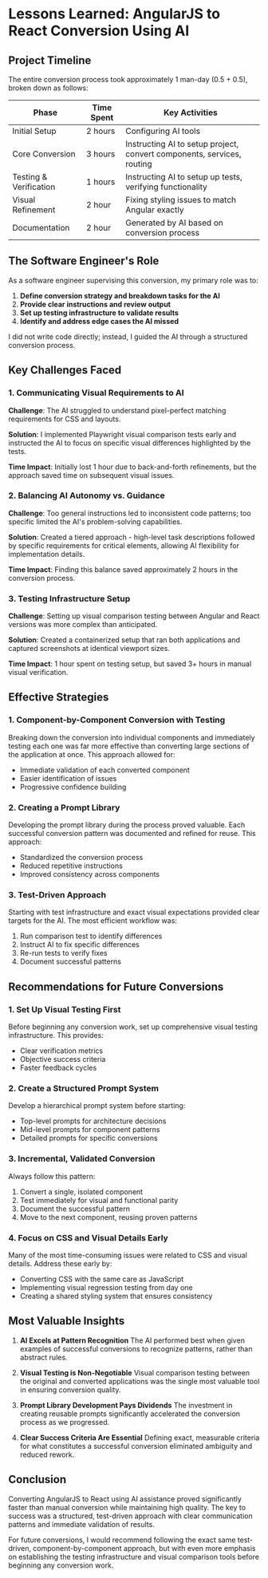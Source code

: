 # Lessons Learned: AngularJS to React Conversion Using AI

## Project Timeline

The entire conversion process took approximately 1 man-day (0.5 + 0.5), broken down as follows:

| Phase | Time Spent | Key Activities                                                        |
|-------|------------|-----------------------------------------------------------------------|
| Initial Setup | 2 hours    | Configuring AI tools                                                  |
| Core Conversion | 3 hours    | Instructing AI to setup project, convert components, services, routing |
| Testing & Verification | 1 hours    | Instructing AI to setup up tests, verifying functionality      |
| Visual Refinement | 2 hour     | Fixing styling issues to match Angular exactly                        |
| Documentation | 2 hour     | Generated by AI based on conversion process                           |

## The Software Engineer's Role

As a software engineer supervising this conversion, my primary role was to:

1. **Define conversion strategy and breakdown tasks for the AI**
2. **Provide clear instructions and review output**
3. **Set up testing infrastructure to validate results**
4. **Identify and address edge cases the AI missed**

I did not write code directly; instead, I guided the AI through a structured conversion process.

## Key Challenges Faced

### 1. Communicating Visual Requirements to AI

**Challenge**: The AI struggled to understand pixel-perfect matching requirements for CSS and layouts.

**Solution**: I implemented Playwright visual comparison tests early and instructed the AI to focus on specific visual differences highlighted by the tests.

**Time Impact**: Initially lost 1 hour due to back-and-forth refinements, but the approach saved time on subsequent visual issues.

### 2. Balancing AI Autonomy vs. Guidance

**Challenge**: Too general instructions led to inconsistent code patterns; too specific limited the AI's problem-solving capabilities.

**Solution**: Created a tiered approach - high-level task descriptions followed by specific requirements for critical elements, allowing AI flexibility for implementation details.

**Time Impact**: Finding this balance saved approximately 2 hours in the conversion process.

### 3. Testing Infrastructure Setup

**Challenge**: Setting up visual comparison testing between Angular and React versions was more complex than anticipated.

**Solution**: Created a containerized setup that ran both applications and captured screenshots at identical viewport sizes.

**Time Impact**: 1 hour spent on testing setup, but saved 3+ hours in manual visual verification.

## Effective Strategies

### 1. Component-by-Component Conversion with Testing

Breaking down the conversion into individual components and immediately testing each one was far more effective than converting large sections of the application at once. This approach allowed for:

- Immediate validation of each converted component
- Easier identification of issues
- Progressive confidence building

### 2. Creating a Prompt Library

Developing the prompt library during the process proved valuable. Each successful conversion pattern was documented and refined for reuse. This approach:

- Standardized the conversion process
- Reduced repetitive instructions
- Improved consistency across components

### 3. Test-Driven Approach

Starting with test infrastructure and exact visual expectations provided clear targets for the AI. The most efficient workflow was:

1. Run comparison test to identify differences
2. Instruct AI to fix specific differences
3. Re-run tests to verify fixes
4. Document successful patterns

## Recommendations for Future Conversions

### 1. Set Up Visual Testing First

Before beginning any conversion work, set up comprehensive visual testing infrastructure. This provides:
- Clear verification metrics
- Objective success criteria
- Faster feedback cycles

### 2. Create a Structured Prompt System

Develop a hierarchical prompt system before starting:
- Top-level prompts for architecture decisions
- Mid-level prompts for component patterns
- Detailed prompts for specific conversions

### 3. Incremental, Validated Conversion

Always follow this pattern:
1. Convert a single, isolated component
2. Test immediately for visual and functional parity
3. Document the successful pattern
4. Move to the next component, reusing proven patterns

### 4. Focus on CSS and Visual Details Early

Many of the most time-consuming issues were related to CSS and visual details. Address these early by:
- Converting CSS with the same care as JavaScript
- Implementing visual regression testing from day one
- Creating a shared styling system that ensures consistency

## Most Valuable Insights

1. **AI Excels at Pattern Recognition**
   The AI performed best when given examples of successful conversions to recognize patterns, rather than abstract rules.

2. **Visual Testing is Non-Negotiable**
   Visual comparison testing between the original and converted applications was the single most valuable tool in ensuring conversion quality.

3. **Prompt Library Development Pays Dividends**
   The investment in creating reusable prompts significantly accelerated the conversion process as we progressed.

4. **Clear Success Criteria Are Essential**
   Defining exact, measurable criteria for what constitutes a successful conversion eliminated ambiguity and reduced rework.

## Conclusion

Converting AngularJS to React using AI assistance proved significantly faster than manual conversion while maintaining high quality. The key to success was a structured, test-driven approach with clear communication patterns and immediate validation of results.

For future conversions, I would recommend following the exact same test-driven, component-by-component approach, but with even more emphasis on establishing the testing infrastructure and visual comparison tools before beginning any conversion work.
